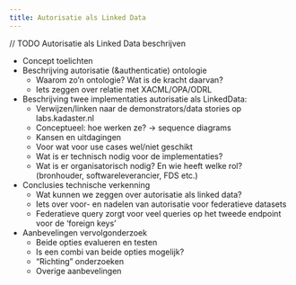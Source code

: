 ```yaml
---
title: Autorisatie als Linked Data
---
```

// TODO Autorisatie als Linked Data beschrijven

- Concept toelichten
- Beschrijving autorisatie (&authenticatie) ontologie
    - Waarom zo’n ontologie? Wat is de kracht daarvan?
    - Iets zeggen over relatie met XACML/OPA/ODRL
- Beschrijving twee implementaties autorisatie als LinkedData: 
    - Verwijzen/linken naar de demonstrators/data stories op labs.kadaster.nl
    - Conceptueel: hoe werken ze? -> sequence diagrams
    - Kansen en uitdagingen
    - Voor wat voor use cases wel/niet geschikt
    - Wat is er technisch nodig voor de implementaties?
    - Wat is er organisatorisch nodig? En wie heeft welke rol? (bronhouder, softwareleverancier, FDS etc.)
- Conclusies technische verkenning
    - Wat kunnen we zeggen over autorisatie als linked data?
    - Iets over voor- en nadelen van autorisatie voor federatieve datasets
    - Federatieve query zorgt voor veel queries op het tweede endpoint voor de ‘foreign keys’
- Aanbevelingen vervolgonderzoek
    - Beide opties evalueren en testen
    - Is een combi van beide opties mogelijk?
    - “Richting” onderzoeken
    - Overige aanbevelingen
